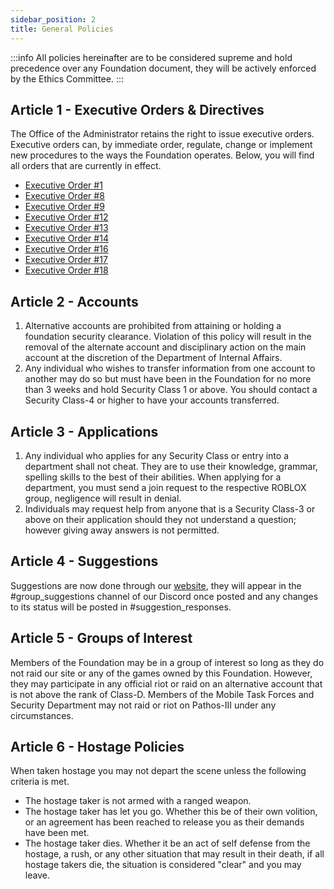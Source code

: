 ```yaml
---
sidebar_position: 2
title: General Policies
---
```


:::info
All policies hereinafter are to be considered supreme and hold precedence over any Foundation document, they will be actively enforced by the Ethics Committee.
:::

## Article 1 - Executive Orders & Directives
The Office of the Administrator retains the right to issue executive orders. Executive orders can, by immediate order, regulate, change or implement new procedures to the ways the Foundation operates. Below, you will find all orders that are currently in effect.

- [Executive Order #1](https://docs.google.com/document/d/1pJ3Hr8rENBy_MuX5ZfwBA2Ov4kroL_iQ7zhArOY2LEI)
- [Executive Order #8](https://docs.google.com/document/d/14sTwvfw_mHmJiql1cJawMefsyqncf7PDgy_bibeOLlA)
- [Executive Order #9](https://docs.google.com/document/d/1tDE1EQJm4Kda0voFjb_GvWf_zz_MOt8nPU7KyA7HXGs)
- [Executive Order #12](https://docs.google.com/document/d/1YzjvZgQXCy4-EBhzZzmUiFclJJCdXx4c8dM3EZ5C_2Q)
- [Executive Order #13](https://docs.google.com/document/d/1hikO22Ws9WWz17gAibsu6ICee1GcISj2464VwIzrglQ)
- [Executive Order #14](https://docs.google.com/document/d/1jEInnIHOpehCOe54jfbCRWV0cNprEMr4SBmQKrkRW0Y)
- [Executive Order #16](https://docs.google.com/document/d/1b7V14h_D_1hs-PCA-9Qxxz_ADgkYr8p84_li3RlRCC8)
- [Executive Order #17](https://docs.google.com/document/d/1RnS9JZr986GKvsZPQ2fh4fZPASDwgns1tA4p7ndbIzs)
- [Executive Order #18](https://docs.google.com/document/d/1OMmfdcr9AKqyWZhmMvvTqdnUmU0KYmjsI6WPZmKGDiI)

## Article 2 - Accounts
 1. Alternative accounts are prohibited from attaining or holding a foundation security clearance. Violation of this policy will result in the removal of the alternate account and disciplinary action on the main account at the discretion of the Department of Internal Affairs.
 2. Any individual who wishes to transfer information from one account to another may do so but must have been in the Foundation for no more than 3 weeks and hold Security Class 1 or above. You should contact a Security Class-4 or higher to have your accounts transferred.

## Article 3 - Applications
 1. Any individual who applies for any Security Class or entry into a department shall not cheat. They are to use their knowledge, grammar, spelling skills to the best of their abilities. When applying for a department, you must send a join request to the respective ROBLOX group, negligence will result in denial.
 2. Individuals may request help from anyone that is a Security Class-3 or above on their application should they not understand a question; however giving away answers is not permitted.

## Article 4 - Suggestions
Suggestions are now done through our [website](https://www.nolt.scpf.io), they will appear in the #group_suggestions channel of our Discord once posted and any changes to its status will be posted in #suggestion_responses.

## Article 5 - Groups of Interest
Members of the Foundation may be in a group of interest so long as they do not raid our site or any of the games owned by this Foundation. However, they may participate in any official riot or raid on an alternative account that is not above the rank of Class-D. Members of the Mobile Task Forces and Security Department may not raid or riot on Pathos-III under any circumstances.

## Article 6 - Hostage Policies
When taken hostage you may not depart the scene unless the following criteria is met.
- The hostage taker is not armed with a ranged weapon.
- The hostage taker has let you go. Whether this be of their own volition, or an agreement has been reached to release you as their demands have been met.
- The hostage taker dies. Whether it be an act of self defense from the hostage, a rush, or any other situation that may result in their death, if all hostage takers die, the situation is considered "clear" and you may leave.